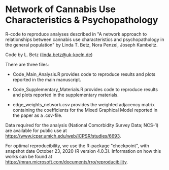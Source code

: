 # Network of Cannabis Use Characteristics & Psychopathology
R-code to reproduce analyses described in "A network approach to relationships between cannabis use characteristics and psychopathology in the general population" by Linda T. Betz, Nora Penzel, Joseph Kambeitz.  

Code by L. Betz (linda.betz@uk-koeln.de)

There are three files:

* Code_Main_Analysis.R provides code to reproduce results and plots reported in the main manuscript.

* Code_Supplementary_Materials.R provides code to reproduce results and plots reported in the supplementary materials.

* edge_weights_network.csv provides the weighted adjacency matrix containing the coefficients for the Mixed Graphical Model reported in the paper as a .csv-file.

Data required for the analysis (National Comorbidity Survey Data; NCS-1) are available for public use at https://www.icpsr.umich.edu/web/ICPSR/studies/6693.

For optimal reproducibility, we use the R-package "checkpoint", with snapshot date October 23, 2020 (R version 4.0.3). Information on how this works can be found at https://mran.microsoft.com/documents/rro/reproducibility.
